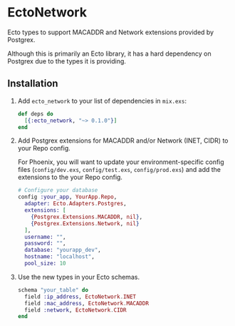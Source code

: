 # EctoNetwork

Ecto types to support MACADDR and Network extensions provided by Postgrex.

Although this is primarily an Ecto library, it has a hard dependency on Postgrex
due to the types it is providing.

## Installation

1. Add `ecto_network` to your list of dependencies in `mix.exs`:

    ```elixir
    def deps do
      [{:ecto_network, "~> 0.1.0"}]
    end
    ```
2. Add Postgrex extensions for MACADDR and/or Network (INET, CIDR) to your Repo
   config.

    For Phoenix, you will want to update your environment-specific config files
    (`config/dev.exs`, `config/test.exs`, `config/prod.exs`) and add the
    extensions to the your Repo config.

	```elixir
	# Configure your database
	config :your_app, YourApp.Repo,
	  adapter: Ecto.Adapters.Postgres,
	  extensions: [
	    {Postgrex.Extensions.MACADDR, nil},
	    {Postgrex.Extensions.Network, nil}
	  ],
	  username: "",
	  password: "",
	  database: "yourapp_dev",
	  hostname: "localhost",
	  pool_size: 10
	```

3. Use the new types in your Ecto schemas.

	```elixir
	schema "your_table" do
	  field :ip_address, EctoNetwork.INET
	  field :mac_address, EctoNetwork.MACADDR
	  field :network, EctoNetwork.CIDR
	end
	```

